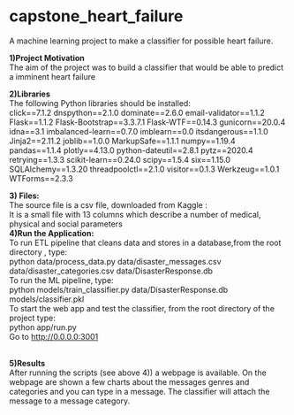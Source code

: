 # capstone_heart_failure
A machine learning project to make a classifier for possible heart failure.


**1)Project Motivation**</br>
The aim of the project was to build a classifier that would be able to predict a imminent heart failure

**2)Libraries**</br>
The following Python libraries should be installed:</br>
click==7.1.2
dnspython==2.1.0
dominate==2.6.0
email-validator==1.1.2
Flask==1.1.2
Flask-Bootstrap==3.3.7.1
Flask-WTF==0.14.3
gunicorn==20.0.4
idna==3.1
imbalanced-learn==0.7.0
imblearn==0.0
itsdangerous==1.1.0
Jinja2==2.11.2
joblib==1.0.0
MarkupSafe==1.1.1
numpy==1.19.4
pandas==1.1.4
plotly==4.13.0
python-dateutil==2.8.1
pytz==2020.4
retrying==1.3.3
scikit-learn==0.24.0
scipy==1.5.4
six==1.15.0
SQLAlchemy==1.3.20
threadpoolctl==2.1.0
visitor==0.1.3
Werkzeug==1.0.1
WTForms==2.3.3

**3) Files:**</br>
The source file is a csv file, downloaded from Kaggle :
</br>
It is a small file with 13 columns which describe a number of medical, physical and social parameters
</br>
**4)Run the Application:**
</br>
To run ETL pipeline that cleans data and stores in a database,from the root directory , type: </br>
python data/process_data.py data/disaster_messages.csv data/disaster_categories.csv data/DisasterResponse.db 
</br>
To run the ML pipeline, type:</br>
python models/train_classifier.py data/DisasterResponse.db models/classifier.pkl
</br>
To start the web app and test the classifier, from the root directory of the project type:</br>
python app/run.py</br>
Go to http://0.0.0.0:3001
</br>
</br>  

**5)Results** </br>
After running the scripts (see above 4)) a webpage is available.
On the webpage are shown a few charts about the messages genres and categories and you can type in a message. The classifier will attach the message to a message category.

